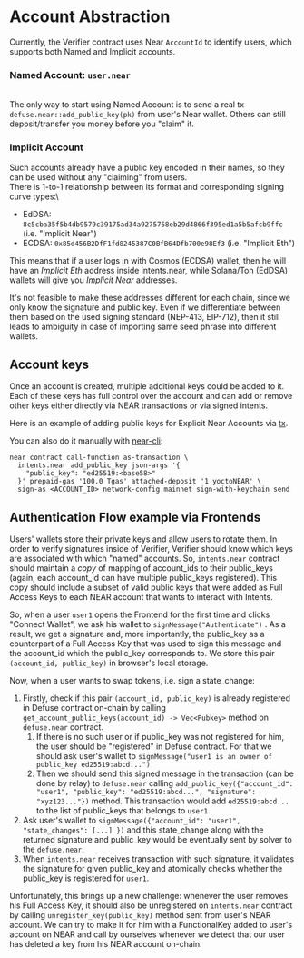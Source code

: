 # Account Abstraction

Currently, the Verifier contract uses Near `AccountId` to identify users, which supports both Named and Implicit accounts.

### Named Account: `user.near`&#x20;

\
The only way to start using Named Account is to send a real tx `defuse.near::add_public_key(pk)` from user's Near wallet. Others can still deposit/transfer you money before you "claim" it.

### &#x20;Implicit Account

Such accounts already have a public key encoded in their names, so they can be used without any "claiming" from users.\
There is 1-to-1 relationship between its format and corresponding signing curve types:\


* EdDSA: `8c5cba35f5b4db9579c39175ad34a9275758eb29d4866f395ed1a5b5afcb9ffc` (i.e. "Implicit Near")
* ECDSA: `0x85d456B2DfF1fd8245387C0BfB64Dfb700e98Ef3` (i.e. "Implicit Eth")

This means that if a user logs in with Cosmos (ECDSA) wallet, then he will have an _Implicit Eth_ address inside intents.near, while Solana/Ton (EdDSA) wallets will give you _Implicit Near_ addresses.

It's not feasible to make these addresses different for each chain, since we only know the signature and public key. Even if we differentiate between them based on the used signing standard (NEP-413, EIP-712), then it still leads to ambiguity in case of importing same seed phrase into different wallets.

## Account keys

Once an account is created, multiple additional keys could be added to it. Each of these keys has full control over the account and can add or remove other keys either directly via NEAR transactions or via signed intents.

&#x20;Here is an example of adding public keys for Explicit Near Accounts via [tx](https://nearblocks.io/txns/FBTRk6jRUSW3E1SjBfYbA71DhN5xTX1yE2foy98TafrM#execution).&#x20;

You can also do it manually with [near-cli](https://github.com/near/near-cli-rs):

```
near contract call-function as-transaction \
  intents.near add_public_key json-args '{
    "public_key": "ed25519:<base58>"
  }' prepaid-gas '100.0 Tgas' attached-deposit '1 yoctoNEAR' \
  sign-as <ACCOUNT_ID> network-config mainnet sign-with-keychain send
```

## Authentication Flow example via Frontends

Users' wallets store their private keys and allow users to rotate them. In order to verify signatures inside of Verifier, Verifier should know which keys are associated with which "named" accounts. So,  `intents.near` contract should maintain a _copy_ of mapping of account\_ids to their public\_keys (again, each account\_id can have multiple public\_keys registered). This copy should include a subset of valid public keys that were added as Full Access Keys to each NEAR account that wants to interact with Intents.

So, when a user `user1` opens the Frontend for the first time and clicks "Connect Wallet", we ask his wallet to `signMessage("Authenticate")` . As a result, we get a signature and, more importantly, the public\_key as a counterpart of a Full Access Key that was used to sign this message and the account\_id which the public\_key corresponds to. We store this pair `(account_id, public_key)` in browser's local storage.

Now, when a user wants to swap tokens, i.e. sign a state\_change:

1. Firstly, check if this pair `(account_id, public_key)` is already registered in Defuse contract on-chain by calling `get_account_public_keys(account_id) -> Vec<Pubkey>` method on `defuse.near` contract.
   1. If there is no such user or if public\_key was not registered for him, the user should be "registered" in Defuse contract. For that we should ask user's wallet to `signMessage("user1 is an owner of public_key ed25519:abcd...")`
   2. Then we should send this signed message in the transaction (can be done by relay) to `defuse.near` calling `add_public_key({"account_id": "user1", "public_key": "ed25519:abcd...", "signature": "xyz123..."})` method. This transaction would add `ed25519:abcd...` to the list of public\_keys that belongs to `user1`
2. Ask user's wallet to `signMessage({"account_id": "user1", "state_changes": [...] })` and this state\_change along with the returned signature and public\_key would be eventually sent by solver to the `defuse.near`.
3. When `intents.near` receives transaction with such signature, it validates the signature for given public\_key and atomically checks whether the public\_key is registered for `user1`.

Unfortunately, this brings up a new challenge: whenever the user removes his Full Access Key, it should also be unregistered on `intents.near` contract by calling `unregister_key(public_key)` method sent from user's NEAR account. We can try to make it for him with a FunctionalKey added to user's account on NEAR and call by ourselves whenever we detect that our user has deleted a key from his NEAR account on-chain.&#x20;

